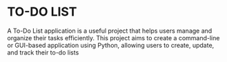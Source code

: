 # TO-DO LIST

A To-Do List application is a useful project that helps users manage
and organize their tasks efficiently. This project aims to create a
command-line or GUI-based application using Python, allowing
users to create, update, and track their to-do lists
